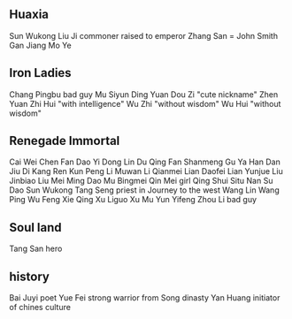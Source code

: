 
## Huaxia
Sun Wukong
Liu Ji commoner raised to emperor
Zhang San = John Smith
Gan Jiang
Mo Ye

 
## Iron Ladies
Chang Pingbu bad guy
Mu Siyun
Ding Yuan
Dou Zi "cute nickname"
Zhen Yuan
Zhi Hui "with intelligence"
Wu Zhi "without wisdom"
Wu Hui "without wisdom"


## Renegade Immortal
Cai Wei
Chen Fan
Dao Yi
Dong Lin
Du Qing
Fan Shanmeng
Gu Ya
Han Dan
Jiu Di
Kang Ren
Kun Peng
Li Muwan
Li Qianmei
Lian Daofei
Lian Yunjue
Liu Jinbiao
Liu Mei
Ming Dao
Mu Bingmei
Qin Mei girl
Qing Shui
Situ Nan
Su Dao
Sun Wukong
Tang Seng priest in Journey to the west
Wang Lin
Wang Ping
Wu Feng
Xie Qing
Xu Liguo
Xu Mu
Yun Yifeng
Zhou Li bad guy

## Soul land
Tang San hero



## history
Bai Juyi  poet
Yue Fei   strong warrior from Song dinasty
Yan Huang initiator of chines culture
